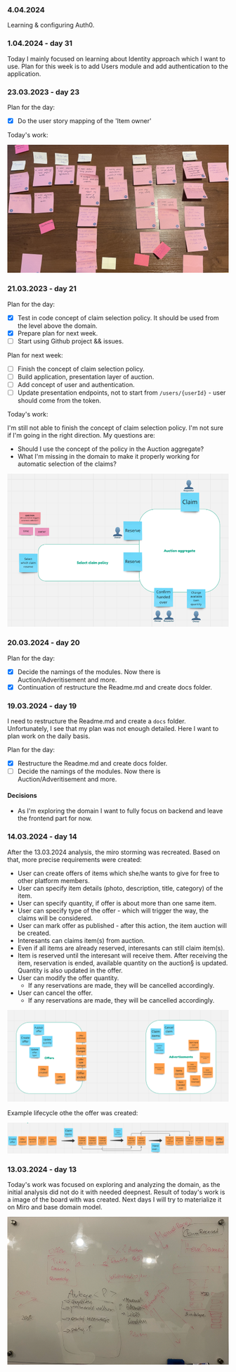 ### 4.04.2024

Learning & configuring Auth0.


### 1.04.2024 - day 31

Today I mainly focused on learning about Identity approach which I want to use. Plan for this week is to add Users module and add authentication to the application.

### 23.03.2023 - day 23

Plan for the day:
- [x] Do the user story mapping of the 'Item owner'

Today's work:

![img.png](images/user_story_mapping.jpg)

### 21.03.2023 - day 21

Plan for the day:
- [x] Test in code concept of claim selection policy. It should be used from the level above the domain.
- [x] Prepare plan for next week.
- [ ] Start using Github project && issues.

Plan for next week:
- [ ] Finish the concept of claim selection policy.
- [ ] Build application, presentation layer of auction.
- [ ] Add concept of user and authentication.
- [ ] Update presentation endpoints, not to start from `/users/{userId}` - user should come from the token.

Today's work:

I'm still not able to finish the concept of claim selection policy. I'm not sure if I'm going in the right direction. My questions are:
- Should I use the concept of the policy in the Auction aggregate?
- What I'm missing in the domain to make it properly working for automatic selection of the claims?

![img.png](images/2024_03_21_auction_aggregate.png)

### 20.03.2024 - day 20

Plan for the day:
- [x] Decide the namings of the modules. Now there is Auction/Adveritisement and more.
- [x] Continuation of restructure the Readme.md and create docs folder.

### 19.03.2024 - day 19

I need to restructure the Readme.md and create a `docs` folder. Unfortunately, I see that my plan was not enough detailed. Here I want to plan work on the daily basis.

Plan for the day:
- [x] Restructure the Readme.md and create docs folder.
- [ ] Decide the namings of the modules. Now there is Auction/Adveritisement and more.

#### Decisions
- As I'm exploring the domain I want to fully focus on backend and leave the frontend part for now.

### 14.03.2024 - day 14

After the 13.03.2024 analysis, the miro storming was recreated. Based on that, more precise requirements were created:

- User can create offers of items which she/he wants to give for free to other platform members.
- User can specify item details (photo, description, title, category) of the item.
- User can specify quantity, if offer is about more than one same item.
- User can specify type of the offer - which will trigger the way, the claims will be considered.
- User can mark offer as published - after this action, the item auction will be created.
- Interesants can claims item(s) from auction.
- Even if all items are already reserved, interesants can still claim item(s).
- Item is reserved until the interesant will receive them. After receiving the item, reservation is ended, available quantity on the auction§ is updated. Quantity is also updated in the offer.
- User can modify the offer quantity.
    - If any reservations are made, they will be cancelled accordingly.
- User can cancel the offer.
    - If any reservations are made, they will be cancelled accordingly.

![img_1.png](images/miro_modules_offers_auctions.png)

Example lifecycle othe the offer was created:

![img_2.png](images/miro_manual_process.png)

### 13.03.2024 - day 13

Today's work was focused on exploring and analyzing the domain, as the initial analysis did not do it with needed deepnest. Result of today's work is a image of the board with was created. Next days I will try to materialize it on Miro and base domain model.

![img.png](images/2024_03_13_board.png)